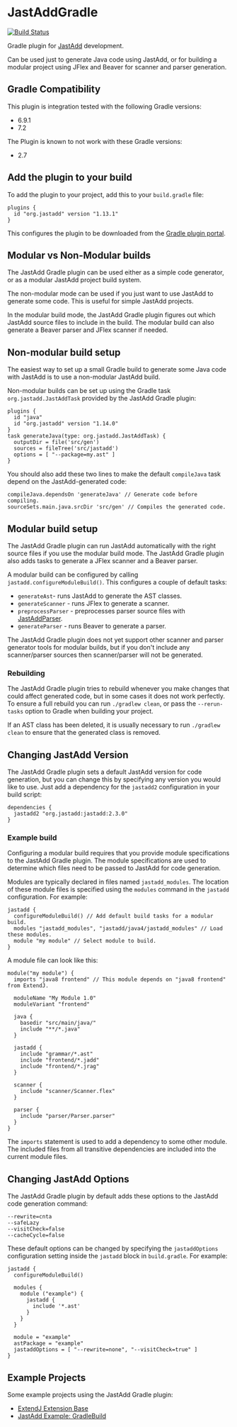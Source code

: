 # JastAddGradle

[![Build Status](https://travis-ci.org/jastadd/jastaddgradle.svg?branch=master)](https://travis-ci.org/jastadd/jastaddgradle)

Gradle plugin for [JastAdd][1] development.

Can be used just to generate Java code using JastAdd, or for building a
modular project using JFlex and Beaver for scanner and parser generation.

## Gradle Compatibility

This plugin is integration tested with the following Gradle versions:

* 6.9.1
* 7.2

The Plugin is known to not work with these Gradle versions:

* 2.7

## Add the plugin to your build

To add the plugin to your project, add this to your `build.gradle` file:

    plugins {
      id "org.jastadd" version "1.13.1"
    }


This configures the plugin to be downloaded from the [Gradle plugin portal][2].


## Modular vs Non-Modular builds

The JastAdd Gradle plugin can be used either as a simple code generator,
or as a modular JastAdd project build system.

The non-modular mode can be used if you just want to use JastAdd to generate
some code. This is useful for simple JastAdd projects.

In the modular build mode, the JastAdd Gradle plugin figures out which JastAdd
source files to include in the build. The modular build can also generate a
Beaver parser and JFlex scanner if needed.


## Non-modular build setup

The easiest way to set up a small Gradle build to generate some Java code with
JastAdd is to use a non-modular JastAdd build.

Non-modular builds can be set up using the Gradle task
`org.jastadd.JastAddTask` provided by the JastAdd Gradle plugin:

    plugins {
      id "java"
      id "org.jastadd" version "1.14.0"
    }
    task generateJava(type: org.jastadd.JastAddTask) {
      outputDir = file('src/gen')
      sources = fileTree('src/jastadd')
      options = [ "--package=my.ast" ]
    }


You should also add these two lines to make the default `compileJava` task
depend on the JastAdd-generated code:

    compileJava.dependsOn 'generateJava' // Generate code before compiling.
    sourceSets.main.java.srcDir 'src/gen' // Compiles the generated code.


## Modular build setup

The JastAdd Gradle plugin can run JastAdd automatically with the right source files
if you use the modular build mode. The JastAdd Gradle plugin also adds tasks to
generate a JFlex scanner and a Beaver parser.

A modular build can be configured by calling `jastadd.configureModuleBuild()`.
This configures a couple of default tasks:

* `generateAst`- runs JastAdd to generate the AST classes.
* `generateScanner` - runs JFlex to generate a scanner.
* `preprocessParser` - preprocesses parser source files with [JastAddParser][3].
* `generateParser` - runs Beaver to generate a parser.

The JastAdd Gradle plugin does not yet support other scanner and parser
generator tools for modular builds, but if you don't include any scanner/parser
sources then scanner/parser will not be generated.


### Rebuilding

The JastAdd Gradle plugin tries to rebuild whenever you make changes that could
affect generated code, but in some cases it does not work perfectly.  To ensure
a full rebuild you can run `./gradlew clean`, or pass the `--rerun-tasks`
option to Gradle when building your project.

If an AST class has been deleted, it is usually necessary to run `./gradlew
clean` to ensure that the generated class is removed.

## Changing JastAdd Version

The JastAdd Gradle plugin sets a default JastAdd version for code generation,
but you can change this by specifying any version you would like to use. Just
add a dependency for the `jastadd2` configuration in your build script:

    dependencies {
      jastadd2 "org.jastadd:jastadd:2.3.0"
    }


### Example build

Configuring a modular build requires that you provide module specifications to
the JastAdd Gradle plugin. The module specifications are used to determine
which files need to be passed to JastAdd for code generation.

Modules are typically declared in files named `jastadd_modules`. The location
of these module files is specified using the `modules` command in the `jastadd`
configuration. For example:

    jastadd {
      configureModuleBuild() // Add default build tasks for a modular build.
      modules "jastadd_modules", "jastadd/java4/jastadd_modules" // Load these modules.
      module "my module" // Select module to build.
    }


A module file can look like this:

    module("my module") {
      imports "java8 frontend" // This module depends on "java8 frontend" from ExtendJ.

      moduleName "My Module 1.0"
      moduleVariant "frontend"

      java {
        basedir "src/main/java/"
        include "**/*.java"
      }

      jastadd {
        include "grammar/*.ast"
        include "frontend/*.jadd"
        include "frontend/*.jrag"
      }

      scanner {
        include "scanner/Scanner.flex"
      }

      parser {
        include "parser/Parser.parser"
      }
    }


The `imports` statement is used to add a dependency to some other module.
The included files from all transitive dependencies are included into the
current module files.

## Changing JastAdd Options

The JastAdd Gradle plugin by default adds these options to the JastAdd code generation command:

    --rewrite=cnta
    --safeLazy
    --visitCheck=false
    --cacheCycle=false


These default options can be changed by specifying the `jastaddOptions`
configuration setting inside the `jastadd` block in `build.gradle`. For example:

    jastadd {
      configureModuleBuild()

      modules {
        module ("example") {
          jastadd {
            include '*.ast'
          }
        }
      }

      module = "example"
      astPackage = "example"
      jastaddOptions = [ "--rewrite=none", "--visitCheck=true" ]
    }


## Example Projects

Some example projects using the JastAdd Gradle plugin:

* [ExtendJ Extension Base](https://bitbucket.org/extendj/extension-base)
* [JastAdd Example: GradleBuild](http://jastadd.org/web/examples.php?example=GradleBuild)


[1]:http://jastadd.org/
[2]:https://plugins.gradle.org/plugin/org.jastadd
[3]:https://bitbucket.org/jastadd/jastaddparser
